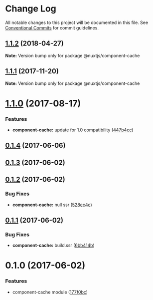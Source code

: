 # Change Log

All notable changes to this project will be documented in this file.
See [Conventional Commits](https://conventionalcommits.org) for commit guidelines.

<a name="1.1.2"></a>
## [1.1.2](https://github.com/nuxt/modules/compare/@nuxtjs/component-cache@1.1.1...@nuxtjs/component-cache@1.1.2) (2018-04-27)




**Note:** Version bump only for package @nuxtjs/component-cache

<a name="1.1.1"></a>
## [1.1.1](https://github.com/nuxt/modules/compare/@nuxtjs/component-cache@1.1.0...@nuxtjs/component-cache@1.1.1) (2017-11-20)




**Note:** Version bump only for package @nuxtjs/component-cache

<a name="1.1.0"></a>
# [1.1.0](https://github.com/nuxt/modules/compare/@nuxtjs/component-cache@1.0.0...@nuxtjs/component-cache@1.1.0) (2017-08-17)


### Features

* **component-cache:** update for 1.0 compatibility ([447b4cc](https://github.com/nuxt/modules/commit/447b4cc))




<a name="0.1.4"></a>
## [0.1.4](https://github.com/nuxt/modules/compare/@nuxtjs/component-cache@0.1.3...@nuxtjs/component-cache@0.1.4) (2017-06-06)




<a name="0.1.3"></a>
## [0.1.3](https://github.com/nuxt/modules/compare/@nuxtjs/component-cache@0.1.2...@nuxtjs/component-cache@0.1.3) (2017-06-02)




<a name="0.1.2"></a>
## [0.1.2](https://github.com/nuxt/modules/compare/@nuxtjs/component-cache@0.1.1...@nuxtjs/component-cache@0.1.2) (2017-06-02)


### Bug Fixes

* **component-cache:** null ssr ([528ec4c](https://github.com/nuxt/modules/commit/528ec4c))




<a name="0.1.1"></a>
## [0.1.1](https://github.com/nuxt/modules/compare/@nuxtjs/component-cache@0.1.0...@nuxtjs/component-cache@0.1.1) (2017-06-02)


### Bug Fixes

* **component-cache:** build.ssr ([6bb414b](https://github.com/nuxt/modules/commit/6bb414b))




<a name="0.1.0"></a>
# 0.1.0 (2017-06-02)


### Features

* component-cache module ([177f0bc](https://github.com/nuxt/modules/commit/177f0bc))
